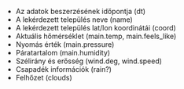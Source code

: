 - Az adatok beszerzésének időpontja (dt)
- A lekérdezett település neve (name)
- A lekérdezett település lat/lon koordinátái (coord)
- Aktuális hőmérséklet (main.temp, main.feels_like)
- Nyomás érték (main.pressure)
- Páratartalom (main.humidity)
- Szélirány és erősség (wind.deg, wind.speed)
- Csapadék információk (rain?)
- Felhőzet (clouds)